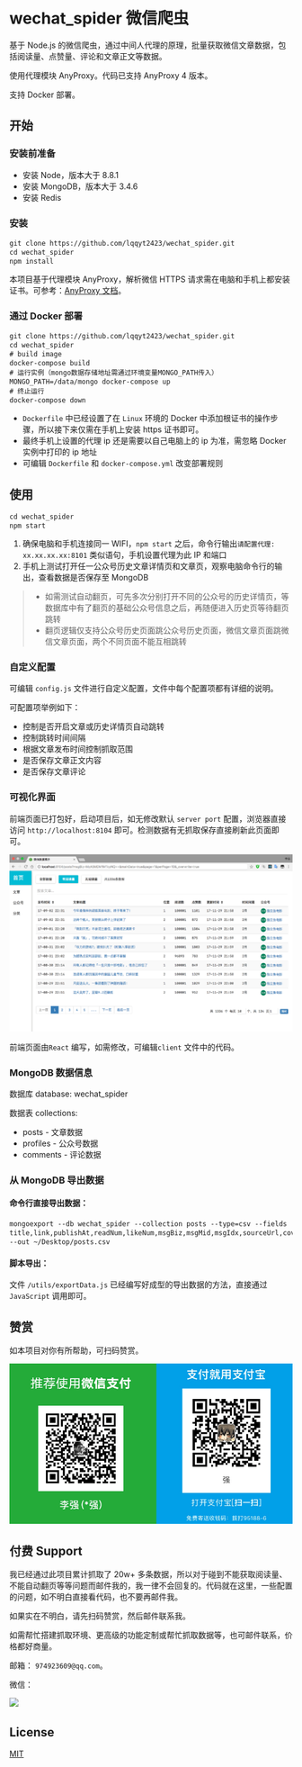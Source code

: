 # wechat_spider 微信爬虫

基于 Node.js 的微信爬虫，通过中间人代理的原理，批量获取微信文章数据，包括阅读量、点赞量、评论和文章正文等数据。

使用代理模块 AnyProxy。代码已支持 AnyProxy 4 版本。

支持 Docker 部署。

## 开始

### 安装前准备

- 安装 Node，版本大于 8.8.1
- 安装 MongoDB，版本大于 3.4.6
- 安装 Redis

### 安装

```shell
git clone https://github.com/lqqyt2423/wechat_spider.git
cd wechat_spider
npm install
```

本项目基于代理模块 AnyProxy，解析微信 HTTPS 请求需在电脑和手机上都安装证书。可参考：[AnyProxy 文档](http://anyproxy.io/cn/#%E8%AF%81%E4%B9%A6%E9%85%8D%E7%BD%AE)。

### 通过 Docker 部署

```shell
git clone https://github.com/lqqyt2423/wechat_spider.git
cd wechat_spider
# build image
docker-compose build
# 运行实例（mongo数据存储地址需通过环境变量MONGO_PATH传入）
MONGO_PATH=/data/mongo docker-compose up
# 终止运行
docker-compose down
```

- `Dockerfile` 中已经设置了在 `Linux` 环境的 Docker 中添加根证书的操作步骤，所以接下来仅需在手机上安装 https 证书即可。
- 最终手机上设置的代理 ip 还是需要以自己电脑上的 ip 为准，需忽略 Docker 实例中打印的 ip 地址
- 可编辑 `Dockerfile` 和 `docker-compose.yml` 改变部署规则

## 使用

```shell
cd wechat_spider
npm start
```

1. 确保电脑和手机连接同一 WIFI，`npm start` 之后，命令行输出`请配置代理: xx.xx.xx.xx:8101` 类似语句，手机设置代理为此 IP 和端口
2. 手机上测试打开任一公众号历史文章详情页和文章页，观察电脑命令行的输出，查看数据是否保存至 MongoDB

> - 如需测试自动翻页，可先多次分别打开不同的公众号的历史详情页，等数据库中有了翻页的基础公众号信息之后，再随便进入历史页等待翻页跳转
> - 翻页逻辑仅支持公众号历史页面跳公众号历史页面，微信文章页面跳微信文章页面，两个不同页面不能互相跳转

### 自定义配置

可编辑 `config.js` 文件进行自定义配置，文件中每个配置项都有详细的说明。

可配置项举例如下：

- 控制是否开启文章或历史详情页自动跳转
- 控制跳转时间间隔
- 根据文章发布时间控制抓取范围
- 是否保存文章正文内容
- 是否保存文章评论

### 可视化界面

前端页面已打包好，启动项目后，如无修改默认 `server port` 配置，浏览器直接访问 `http://localhost:8104` 即可。检测数据有无抓取保存直接刷新此页面即可。

![可视化界面](imgs/posts_screenshot.png)

前端页面由`React` 编写，如需修改，可编辑`client` 文件中的代码。

### MongoDB 数据信息

数据库 database: wechat_spider

数据表 collections:

- posts - 文章数据
- profiles - 公众号数据
- comments - 评论数据

### 从 MongoDB 导出数据

#### 命令行直接导出数据：

```shell
mongoexport --db wechat_spider --collection posts --type=csv --fields title,link,publishAt,readNum,likeNum,msgBiz,msgMid,msgIdx,sourceUrl,cover,digest,isFail --out ~/Desktop/posts.csv
```

#### 脚本导出：

文件 `/utils/exportData.js` 已经编写好成型的导出数据的方法，直接通过 `JavaScript` 调用即可。

## 赞赏

如本项目对你有所帮助，可扫码赞赏。

![赞赏](imgs/pay.png)

## 付费 Support

我已经通过此项目累计抓取了 20w+ 多条数据，所以对于碰到不能获取阅读量、不能自动翻页等等问题而邮件我的，我一律不会回复的。代码就在这里，一些配置的问题，如不明白直接看代码，也不要再邮件我。

如果实在不明白，请先扫码赞赏，然后邮件联系我。

如需帮忙搭建抓取环境、更高级的功能定制或帮忙抓取数据等，也可邮件联系，价格都好商量。

邮箱： `974923609@qq.com`。

微信：

![](https://dy6.top/static_files/lq_wechat.png)

## License

[MIT](LICENSE)
